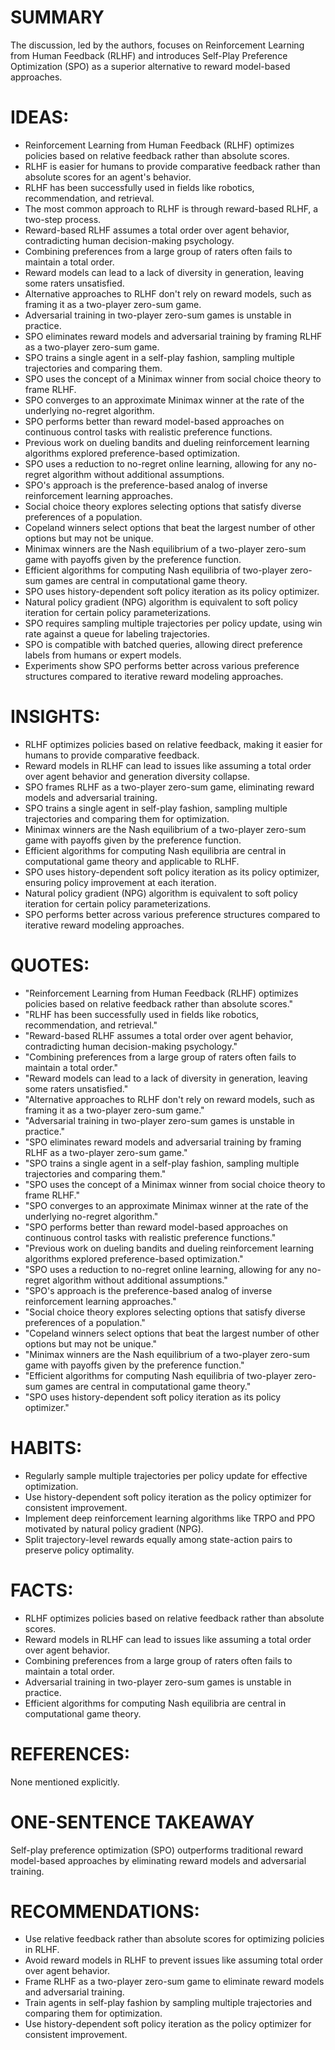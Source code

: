 # SUMMARY
The discussion, led by the authors, focuses on Reinforcement Learning from Human Feedback (RLHF) and introduces Self-Play Preference Optimization (SPO) as a superior alternative to reward model-based approaches.

# IDEAS:
- Reinforcement Learning from Human Feedback (RLHF) optimizes policies based on relative feedback rather than absolute scores.
- RLHF is easier for humans to provide comparative feedback rather than absolute scores for an agent's behavior.
- RLHF has been successfully used in fields like robotics, recommendation, and retrieval.
- The most common approach to RLHF is through reward-based RLHF, a two-step process.
- Reward-based RLHF assumes a total order over agent behavior, contradicting human decision-making psychology.
- Combining preferences from a large group of raters often fails to maintain a total order.
- Reward models can lead to a lack of diversity in generation, leaving some raters unsatisfied.
- Alternative approaches to RLHF don't rely on reward models, such as framing it as a two-player zero-sum game.
- Adversarial training in two-player zero-sum games is unstable in practice.
- SPO eliminates reward models and adversarial training by framing RLHF as a two-player zero-sum game.
- SPO trains a single agent in a self-play fashion, sampling multiple trajectories and comparing them.
- SPO uses the concept of a Minimax winner from social choice theory to frame RLHF.
- SPO converges to an approximate Minimax winner at the rate of the underlying no-regret algorithm.
- SPO performs better than reward model-based approaches on continuous control tasks with realistic preference functions.
- Previous work on dueling bandits and dueling reinforcement learning algorithms explored preference-based optimization.
- SPO uses a reduction to no-regret online learning, allowing for any no-regret algorithm without additional assumptions.
- SPO's approach is the preference-based analog of inverse reinforcement learning approaches.
- Social choice theory explores selecting options that satisfy diverse preferences of a population.
- Copeland winners select options that beat the largest number of other options but may not be unique.
- Minimax winners are the Nash equilibrium of a two-player zero-sum game with payoffs given by the preference function.
- Efficient algorithms for computing Nash equilibria of two-player zero-sum games are central in computational game theory.
- SPO uses history-dependent soft policy iteration as its policy optimizer.
- Natural policy gradient (NPG) algorithm is equivalent to soft policy iteration for certain policy parameterizations.
- SPO requires sampling multiple trajectories per policy update, using win rate against a queue for labeling trajectories.
- SPO is compatible with batched queries, allowing direct preference labels from humans or expert models.
- Experiments show SPO performs better across various preference structures compared to iterative reward modeling approaches.

# INSIGHTS:
- RLHF optimizes policies based on relative feedback, making it easier for humans to provide comparative feedback.
- Reward models in RLHF can lead to issues like assuming a total order over agent behavior and generation diversity collapse.
- SPO frames RLHF as a two-player zero-sum game, eliminating reward models and adversarial training.
- SPO trains a single agent in self-play fashion, sampling multiple trajectories and comparing them for optimization.
- Minimax winners are the Nash equilibrium of a two-player zero-sum game with payoffs given by the preference function.
- Efficient algorithms for computing Nash equilibria are central in computational game theory and applicable to RLHF.
- SPO uses history-dependent soft policy iteration as its policy optimizer, ensuring policy improvement at each iteration.
- Natural policy gradient (NPG) algorithm is equivalent to soft policy iteration for certain policy parameterizations.
- SPO performs better across various preference structures compared to iterative reward modeling approaches.

# QUOTES:
- "Reinforcement Learning from Human Feedback (RLHF) optimizes policies based on relative feedback rather than absolute scores."
- "RLHF has been successfully used in fields like robotics, recommendation, and retrieval."
- "Reward-based RLHF assumes a total order over agent behavior, contradicting human decision-making psychology."
- "Combining preferences from a large group of raters often fails to maintain a total order."
- "Reward models can lead to a lack of diversity in generation, leaving some raters unsatisfied."
- "Alternative approaches to RLHF don't rely on reward models, such as framing it as a two-player zero-sum game."
- "Adversarial training in two-player zero-sum games is unstable in practice."
- "SPO eliminates reward models and adversarial training by framing RLHF as a two-player zero-sum game."
- "SPO trains a single agent in a self-play fashion, sampling multiple trajectories and comparing them."
- "SPO uses the concept of a Minimax winner from social choice theory to frame RLHF."
- "SPO converges to an approximate Minimax winner at the rate of the underlying no-regret algorithm."
- "SPO performs better than reward model-based approaches on continuous control tasks with realistic preference functions."
- "Previous work on dueling bandits and dueling reinforcement learning algorithms explored preference-based optimization."
- "SPO uses a reduction to no-regret online learning, allowing for any no-regret algorithm without additional assumptions."
- "SPO's approach is the preference-based analog of inverse reinforcement learning approaches."
- "Social choice theory explores selecting options that satisfy diverse preferences of a population."
- "Copeland winners select options that beat the largest number of other options but may not be unique."
- "Minimax winners are the Nash equilibrium of a two-player zero-sum game with payoffs given by the preference function."
- "Efficient algorithms for computing Nash equilibria of two-player zero-sum games are central in computational game theory."
- "SPO uses history-dependent soft policy iteration as its policy optimizer."

# HABITS:
- Regularly sample multiple trajectories per policy update for effective optimization.
- Use history-dependent soft policy iteration as the policy optimizer for consistent improvement.
- Implement deep reinforcement learning algorithms like TRPO and PPO motivated by natural policy gradient (NPG).
- Split trajectory-level rewards equally among state-action pairs to preserve policy optimality.

# FACTS:
- RLHF optimizes policies based on relative feedback rather than absolute scores.
- Reward models in RLHF can lead to issues like assuming a total order over agent behavior.
- Combining preferences from a large group of raters often fails to maintain a total order.
- Adversarial training in two-player zero-sum games is unstable in practice.
- Efficient algorithms for computing Nash equilibria are central in computational game theory.

# REFERENCES:
None mentioned explicitly.

# ONE-SENTENCE TAKEAWAY
Self-play preference optimization (SPO) outperforms traditional reward model-based approaches by eliminating reward models and adversarial training.

# RECOMMENDATIONS:
- Use relative feedback rather than absolute scores for optimizing policies in RLHF.
- Avoid reward models in RLHF to prevent issues like assuming total order over agent behavior.
- Frame RLHF as a two-player zero-sum game to eliminate reward models and adversarial training.
- Train agents in self-play fashion by sampling multiple trajectories and comparing them for optimization.
- Use history-dependent soft policy iteration as the policy optimizer for consistent improvement.